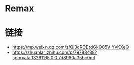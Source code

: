 # Remax

# 链接

- https://mp.weixin.qq.com/s/Ql3cRQEzdGkQ05V-YvKXeQ
- https://zhuanlan.zhihu.com/p/79788488?spm=ata.13261165.0.0.7d8960a35bcOmI
